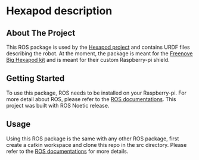 # Hexapod description

## About The Project
This ROS package is used by the [Hexapod project](https://github.com/PeterL328/hexapod) and contains URDF files describing the robot.
At the moment, the package is meant for the [Freenove Big Hexapod kit](https://github.com/Freenove/Freenove_Big_Hexapod_Robot_Kit_for_Raspberry_Pi) and is meant for their custom Raspberry-pi shield.

## Getting Started
To use this package, ROS needs to be installed on your Raspberry-pi.
For more detail about ROS, please refer to the [ROS documentations](http://wiki.ros.org/).
This project was built with ROS Noetic release.

## Usage
Using this ROS package is the same with any other ROS package, first create a catkin workspace and clone this repo in the src directory.
Please refer to the [ROS documentations](http://wiki.ros.org/) for more details.
